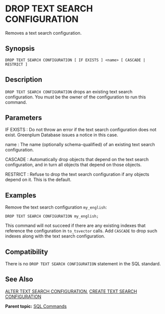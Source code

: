 # DROP TEXT SEARCH CONFIGURATION

Removes a text search configuration.

## Synopsis

```
DROP TEXT SEARCH CONFIGURATION [ IF EXISTS ] <name> [ CASCADE | RESTRICT ]
```

## Description

`DROP TEXT SEARCH CONFIGURATION` drops an existing text search configuration. You must be the owner of the configuration to run this command.

## Parameters

IF EXISTS
:   Do not throw an error if the text search configuration does not exist. Greenplum Database issues a notice in this case.

name
:   The name \(optionally schema-qualified\) of an existing text search configuration.

CASCADE
:   Automatically drop objects that depend on the text search configuration, and in turn all objects that depend on those objects.

RESTRICT
:   Refuse to drop the text search configuration if any objects depend on it. This is the default.

## Examples

Remove the text search configuration `my_english`:

```
DROP TEXT SEARCH CONFIGURATION my_english;
```

This command will not succeed if there are any existing indexes that reference the configuration in `to_tsvector` calls. Add `CASCADE` to drop such indexes along with the text search configuration.

## Compatibility

There is no `DROP TEXT SEARCH CONFIGURATION` statement in the SQL standard.

## See Also

[ALTER TEXT SEARCH CONFIGURATION](ALTER_TEXT_SEARCH_CONFIGURATION.html), [CREATE TEXT SEARCH CONFIGURATION](CREATE_TEXT_SEARCH_CONFIGURATION.html)

**Parent topic:** [SQL Commands](../sql_commands/sql_ref.html)

